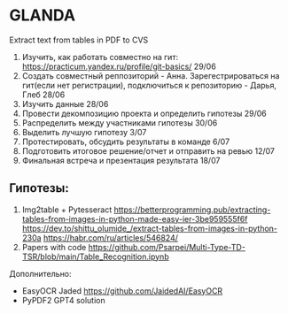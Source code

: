# GLANDA
Extract text from tables in PDF to CVS

1. Изучить, как работать совместно на гит: https://practicum.yandex.ru/profile/git-basics/ 29/06
2. Создать совместный реппозиторий - Анна. Зарегестрироваться на гит(если нет регистрации), подключиться к репозиторию - Дарья, Глеб 28/06
3. Изучить данные 28/06
4. Провести декомпозицию проекта и определить гипотезы 29/06
5. Распределить между участниками гипотезы 30/06
6. Выделить лучшую гипотезу 3/07
7. Протестировать, обсудить результаты в команде 6/07
8. Подготовить итоговое решение/отчет и отправить на ревью 12/07
9. Финальная встреча и презентация результата 18/07

## Гипотезы:
1. Img2table + Pytesseract 
https://betterprogramming.pub/extracting-tables-from-images-in-python-made-easy-ier-3be959555f6f
https://dev.to/shittu_olumide_/extract-tables-from-images-in-python-230a 
https://habr.com/ru/articles/546824/
2. Papers with code https://github.com/Psarpei/Multi-Type-TD-TSR/blob/main/Table_Recognition.ipynb 

Дополнительно: 
- EasyOCR Jaded https://github.com/JaidedAI/EasyOCR 
- PyPDF2 GPT4 solution
 
